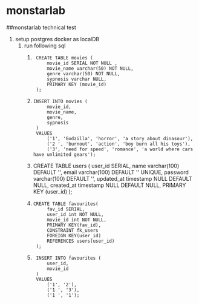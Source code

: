 # monstarlab
##monstarlab technical test

1. setup postgres docker as localDB
    1. run following sql
        1.      CREATE TABLE movies (
                    movie_id SERIAL NOT NULL ,
                    movie_name varchar(50) NOT NULL,
                    genre varchar(50) NOT NULL,
                    sypnosis varchar NULL,
                    PRIMARY KEY (movie_id)
                );
        1.     INSERT INTO movies (
                    movie_id,
                    movie_name,
                    genre,
                    sypnosis
                )
                VALUES
                    ('1', 'Godzilla', 'horror', 'a story about dinasour'),
                    ('2 ', 'burnout', 'action', 'boy burn all his toys'),
                    ('3', 'need for speed', 'romance', 'a world where cars have unlimited gears');
        1.    CREATE TABLE users (
                user_id SERIAL,
                name varchar(100) DEFAULT '',
                email varchar(100) DEFAULT '' UNIQUE,
                password varchar(100) DEFAULT '',
                updated_at timestamp NULL DEFAULT NULL,
                created_at timestamp NULL DEFAULT NULL,
                PRIMARY KEY (user_id)
                );
        1.     CREATE TABLE favourites(
                    fav_id SERIAL,
                    user_id int NOT NULL,
                    movie_id int NOT NULL,
                    PRIMARY KEY(fav_id),
                    CONSTRAINT fk_users
                    FOREIGN KEY(user_id) 
                    REFERENCES users(user_id)
                );
        1.      INSERT INTO favourites (
                    user_id,
                    movie_id
                )
                VALUES
                    ('1', '2'),
                    ('1 ', '3'),
                    ('1 ', '1');
        
